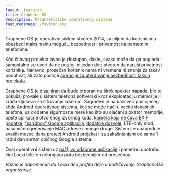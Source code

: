 ```yaml
---
layout: features
title: Graphene OS
description: Karakteristike operativnog sistema
featuredImage: /favicon.svg
---
```


Graphene OS je operativni sistem stvoren 2014, sa ciljem da korisnicima obezbedi maksimalnu moguću bezbednost i privatnost na pametnim telefonima.

Kôd čitavog projekta javno je dostupan, dakle, svako može da ga pogleda i samostalno se uveri da ne postoji ni jedan deo stvoren da naruši privatnost korisnika. Naravno, prosečan korisnik nema ni vremena ni znanja za takav poduhvat, ali zato postoje [agencije za utvrđivanje bezbednosti takvih projekata](https://grapheneos.org/faq#audit).

Graphene OS je dizajniran da bude otporan na širok spektar napada, bio to pokušaj provale u sistem telefona softverski kroz eksploataciju memorije ili krađa ključeva za šifrovanje laserom. Sagrađen je na bazi već postojećeg kôda Android operativnog sistema, koji se može naći u većini današnjih telefona, uz dodatne sigurnosne mere kao što su ojačani alokator memorije, opšte aplikacije otvorenog izvornog koda, [kamera koja ne čuva EXIF podatke](/features/exif), ["sandbox" Google aplikacija](/features/degoogle), [dodatne dozvole](/features/permissions), LTE-only mod, nasumično generisanje MAC adrese i mnoge druge. Sistem se unapređuje svakih mesec dana prateći Android projekat i sa zakašnjenjem od samo 1 radni dan spram običnog Google sistema.

Ovaj operativni sistem uz [pažljivo odabrane aplikacije](/blog/messengers/good) i pametnu upotrebu čini Locki telefon nebrojano puta bezbednijim od prosečnog.

_Važno je napomenuti da Locki deo profita daje u podržavanje GrapheneOS organizacije._
